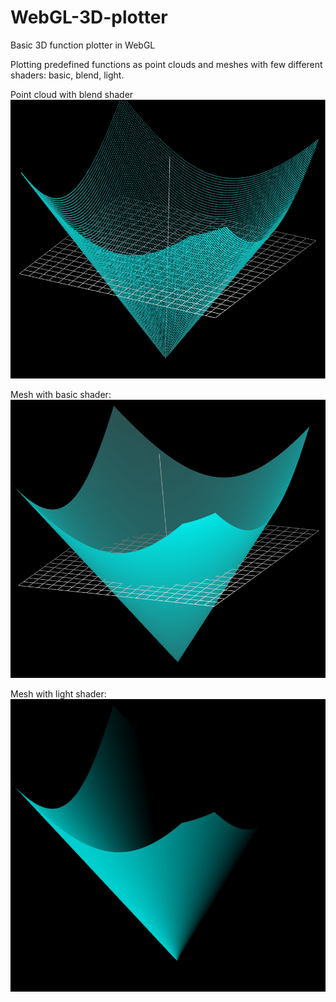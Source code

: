 # WebGL-3D-plotter
Basic 3D function plotter in WebGL

Plotting predefined functions as point clouds and meshes with few different shaders: basic, blend, light.

Point cloud with blend shader
![Alt text](res/point-plot.PNG)

Mesh with basic shader:
![Alt text](res/mesh-plot.PNG)

Mesh with light shader:
![Alt text](res/light-plot.PNG)
